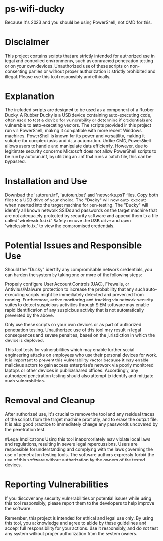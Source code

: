 # ps-wifi-ducky
Because it's 2023 and you should be using PowerShell, not CMD for this.

# Disclaimer 
This project contains scripts that are strictly intended for authorized use in legal and controlled environments, such as contracted penetration testing or on your own devices. Unauthorized use of these scripts on non-consenting parties or without proper authorization is strictly prohibited and illegal. Please use this tool responsibly and ethically.

# Explanation 
The included scripts are designed to be used as a component of a Rubber Ducky. A Rubber Ducky is a USB device containing auto-executing code, often used to test a device for vulnerability or determine if credentials are vulnerable to auto-executing vectors. The scripts provided in this project run via PowerShell, making it compatible with more recent Windows machines. PowerShell is known for its power and versatility, making it suitable for complex tasks and data automation. Unlike CMD, PowerShell allows users to handle and manipulate data efficiently. However, due to legitimate security concerns Microsoft does not allow PowerShell scripts to be run by autorun.inf, by utilizing an .inf that runs a batch file, this can be bypassed.

# Installation and Use 
Download the 'autorun.inf', 'autorun.bat' and 'networks.ps1' files. 
Copy both files to a USB drive of your choice. The "Ducky" will now auto-execute when inserted into the target machine for pen-testing. The "Ducky" will identify all known network SSIDs and passwords on the target machine that are not adequately protected by security software and append them to a file called 'wirelessinfo.txt.' Safely remove the USB drive and open 'wirelessinfo.txt' to view the compromised credentials.

# Potential Issues and Responsible Use 
Should the "Ducky" identify any compromisable network credentials, you can harden the system by taking one or more of the following steps:

Properly configure User Account Controls (UAC), Firewalls, or Antivirus/Malware protection to increase the probability that any such auto-executing scripts might be immediately detected and prevented from running. Furthermore, active monitoring and tracking via network security suites to detect suspicious activities through SIEM software may enable rapid identification of any suspicious activity that is not automatically prevented by the above.

Only use these scripts on your own devices or as part of authorized penetration testing. Unauthorized use of this tool may result in legal consequences and severe penalties, based on the jurisdiction in which the device is deployed.

This tool tests for vulnerabilities which may enable further social engineering attacks on employees who use their personal devices for work. It is important to prevent this vulnerability vector because it may enable malicious actors to gain access enterprise's network via poorly monitored laptops or other devices in public/shared offices. Accordingly, any authorized penetration testing should also attempt to identify and mitigate such vulnerabilities.

# Removal and Cleanup 
After authorized use, it's crucial to remove the tool and any residual traces of the scripts from the target machine promptly, and to erase the output file. It is also good practice to immediately change any passwords uncovered by the penetration test.

#Legal Implications 
Using this tool inappropriately may violate local laws and regulations, resulting in severe legal repercussions. Users are responsible for understanding and complying with the laws governing the use of penetration testing tools. The software authors expressly forbid the use of this software without authorization by the owners of the tested devices.

# Reporting Vulnerabilities 
If you discover any security vulnerabilities or potential issues while using this tool responsibly, please report them to the developers to help improve the software.

Remember, this project is intended for ethical and legal use only. By using this tool, you acknowledge and agree to abide by these guidelines and accept full responsibility for your actions. Use it responsibly, and do not test any system without proper authorization from the system owners.
